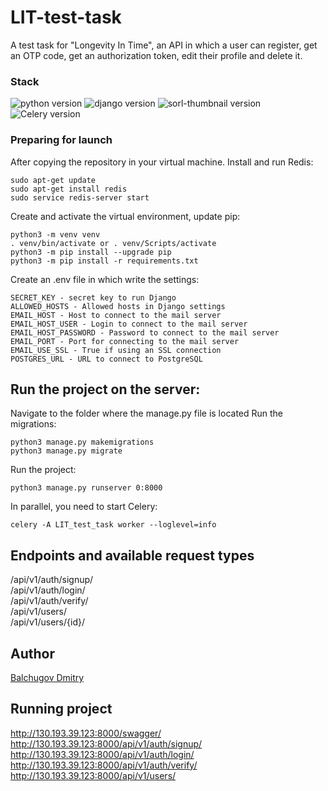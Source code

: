 # LIT-test-task
A test task for "Longevity In Time", an API in which a user can register, get an OTP code, get an authorization token, edit their profile and delete it.

### **Stack**
![python version](https://img.shields.io/badge/Python-3.8-green)
![django version](https://img.shields.io/badge/Django-3.2-green)
![sorl-thumbnail version](https://img.shields.io/badge/Django%20REST%20Framework-%203.14.0-green)
![Celery version](https://img.shields.io/badge/Celery-5.3-green)


### Preparing for launch
After copying the repository in your virtual machine.
Install and run Redis:
```
sudo apt-get update
sudo apt-get install redis
sudo service redis-server start
```
Create and activate the virtual environment, update pip:
```
python3 -m venv venv
. venv/bin/activate or . venv/Scripts/activate
python3 -m pip install --upgrade pip
python3 -m pip install -r requirements.txt
```
Create an .env file in which write the settings:
```
SECRET_KEY - secret key to run Django
ALLOWED_HOSTS - Allowed hosts in Django settings
EMAIL_HOST - Host to connect to the mail server
EMAIL_HOST_USER - Login to connect to the mail server
EMAIL_HOST_PASSWORD - Password to connect to the mail server
EMAIL_PORT - Port for connecting to the mail server
EMAIL_USE_SSL - True if using an SSL connection
POSTGRES_URL - URL to connect to PostgreSQL
```

## Run the project on the server:
Navigate to the folder where the manage.py file is located
Run the migrations:
```
python3 manage.py makemigrations
python3 manage.py migrate
```
Run the project:
```
python3 manage.py runserver 0:8000
```
In parallel, you need to start Celery:
```
celery -A LIT_test_task worker --loglevel=info
```


## Endpoints and available request types
/api/v1/auth/signup/ <br>
/api/v1/auth/login/ <br>
/api/v1/auth/verify/ <br>
/api/v1/users/ <br>
/api/v1/users/{id}/ <br>

## Author
[Balchugov Dmitry](https://github.com/Lickan00 "Github page")

## Running project
http://130.193.39.123:8000/swagger/  <br>
http://130.193.39.123:8000/api/v1/auth/signup/  <br>
http://130.193.39.123:8000/api/v1/auth/login/  <br>
http://130.193.39.123:8000/api/v1/auth/verify/  <br>
http://130.193.39.123:8000/api/v1/users/  <br>
